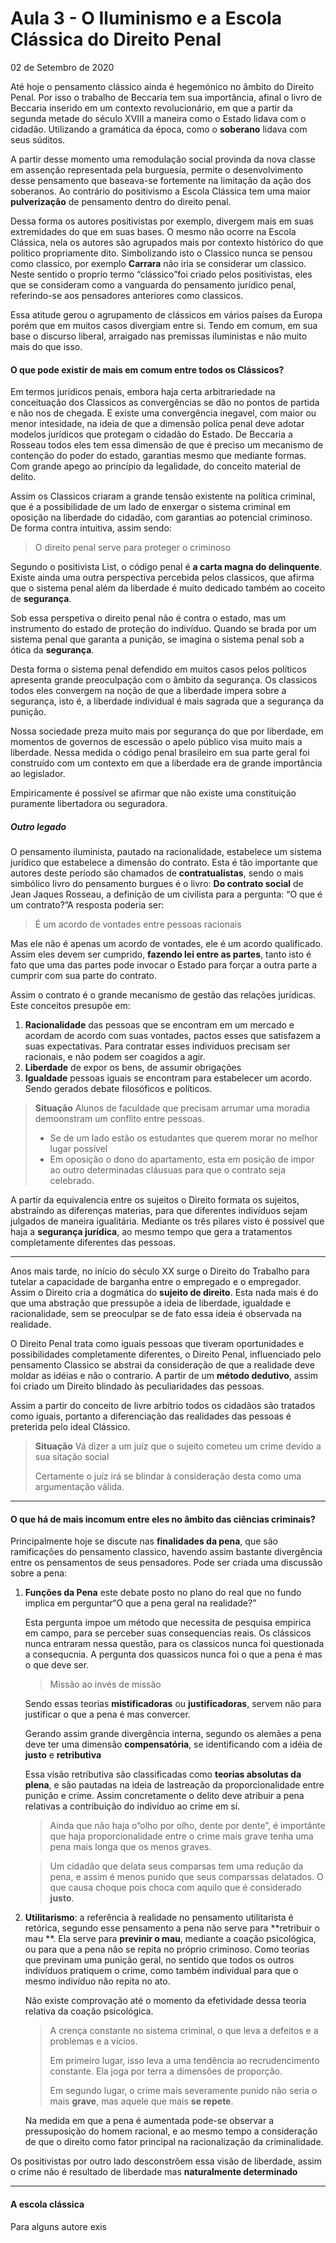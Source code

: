 # Aula 3 - O Iluminismo e a Escola Clássica do Direito Penal

02 de Setembro de 2020

Até hoje o pensamento clássico ainda é hegemónico no âmbito do Direito Penal. Por isso o trabalho de Beccaria tem sua importância, afinal o livro de Beccaria inserido em um contexto revolucionário, em que a partir da segunda metade do século XVIII a maneira como o Estado lidava com o cidadão. Utilizando a gramática da época, como o **soberano** lidava com seus súditos.

A partir desse momento uma remodulação social provinda da nova classe em assenção representada pela burguesia, permite o desenvolvimento desse pensamento que baseava-se fortemente na limitação da ação dos soberanos. Ao contrário do positivismo a Escola Clássica tem uma maior **pulverização** de pensamento dentro do direito penal. 

Dessa forma os autores positivistas por exemplo, divergem mais em suas extremidades do que em suas bases. O mesmo não ocorre na Escola Clássica, nela os autores são agrupados mais por contexto histórico do que politico propriamente dito. Simbolizando isto o Classico nunca se pensou como classico, por exemplo **Carrara** não iria se considerar um classico. Neste sentido o proprío termo “clássico”foi criado pelos positivistas, eles que se consideram como a vanguarda do pensamento jurídico penal, referindo-se aos pensadores anteriores como classicos. 

Essa atitude gerou o agrupamento de clássicos em vários países da Europa porém que em muitos casos divergiam entre si. Tendo em comum, em sua base o discurso liberal, arraigado nas premissas iluministas e não muito mais do que isso.

#### O que pode existir de mais em comum entre todos os Clássicos?

Em termos jurídicos penais, embora haja certa arbitrariedade na conceituação dos Classicos as convergências se dão no pontos de partida e não nos de chegada. E existe uma convergência inegavel, com maior ou menor intesidade, na ideia de que a dimensão políca penal deve adotar modelos jurídicos que protegam o cidadão do Estado. De Beccaria a Rosseau todos eles tem essa dimensão de que é preciso um mecanismo de contenção do poder do estado, garantias mesmo que mediante formas. Com grande apego ao princípio da legalidade, do conceito material de delito.

Assim os Classicos criaram a grande tensão existente na política criminal, que é a possibilidade de um lado de enxergar o sistema criminal em oposição na liberdade do cidadão, com garantias ao potencial criminoso. De forma contra intuitiva, assim sendo:

> O direito penal serve para proteger o criminoso

Segundo o positivista List, o código penal é **a carta magna do delinquente**. Existe ainda uma outra perspectiva percebida pelos classicos, que afirma que o sistema penal além da liberdade é muito dedicado também ao coceito de **segurança**.

Sob essa perspetiva o direito penal não é contra o estado, mas um instrumento do estado de proteção do indivíduo. Quando se brada por um sistema penal que garanta a punição, se imagina o sistema penal sob a ótica da **segurança**.

Desta forma o sistema penal defendido em muitos casos pelos políticos apresenta grande preoculpação com o âmbito da segurança. Os classicos todos eles convergem na noção de que a liberdade impera sobre a segurança, isto é, a liberdade individual é mais sagrada que a segurança da punição.

Nossa sociedade preza muito mais por segurança do que por liberdade, em momentos de governos de escessão o apelo público visa muito mais a liberdade. Nessa medida o código penal brasileiro em sua parte geral foi construído com um contexto em que a liberdade era de grande importância ao legislador.

Empiricamente é possível se afirmar que não existe uma constituição puramente libertadora ou seguradora.

##### Outro legado

O pensamento iluminista, pautado na racionalidade, estabelece um sistema jurídico que estabelece a dimensão do contrato. Esta é tão importante que autores deste período são chamados de **contratualistas**, sendo o mais simbólico livro do pensamento burgues é o livro: **Do contrato social** de Jean Jaques Rosseau, a definição de um civilista para a pergunta: “O que é um contrato?”A resposta poderia ser:

> É um acordo de vontades entre pessoas racionais

Mas ele não é apenas um acordo de vontades, ele é um acordo qualificado. Assim eles devem ser cumprido, **fazendo lei entre as partes**, tanto isto é fato que uma das partes pode invocar o Estado para forçar a outra parte a cumprir com sua parte do contrato. 

Assim o contrato é o grande mecanismo de gestão das relações jurídicas. Este conceitos presupõe em:

1. **Racionalidade** das pessoas que se encontram em um mercado e acordam de acordo com suas vontades, pactos esses que satisfazem a suas expectativas. Para contratar esses individuos precisam ser racionais, e não podem ser coagidos a agir.
2. **Liberdade** de expor os bens, de assumir obrigações
3. **Igualdade** pessoas iguais se encontram para estabelecer um acordo. Sendo gerados debate filosóficos e políticos. 

> **Situação** Alunos de faculdade que precisam arrumar uma moradia demoonstram um conflito entre pessoas.
>
> * Se de um lado estão os estudantes que querem morar no melhor lugar possível
> * Em oposição o dono do apartamento, esta em posição de impor ao outro determinadas cláusuas para que o contrato seja celebrado.

A partir da equivalencia entre os sujeitos o Direito formata os sujeitos, abstraíndo as diferenças materias, para que diferentes indivíduos sejam julgados de maneira igualitária. Mediante os três pilares visto é possível que haja a **segurança jurídica**, ao mesmo tempo que gera a tratamentos completamente diferentes das pessoas.

---

Anos mais tarde, no início do século XX surge o Direito do Trabalho para tutelar a capacidade de barganha entre o empregado e o empregador. Assim o Direito cria a dogmática do **sujeito de direito**. Esta nada mais é do que uma abstração que pressupõe a ideia de liberdade, igualdade e racionalidade, sem se preoculpar se de fato essa ideia é observada na realidade.

O Direito Penal trata como iguais pessoas que tiveram oportunidades e possibilidades completamente diferentes, o Direito Penal, influenciado pelo pensamento Classico se abstrai da consideração de que a realidade deve moldar as idéias e não o contrario. A partir de um **método dedutivo**, assim foi criado um Direito blindado às peculiaridades das pessoas.

Assim a partir do conceito de livre arbítrio todos os cidadãos são tratados como iguais, portanto a diferenciação das realidades das pessoas é preterida pelo ideal Clássico.

> **Situação** Vá dizer a um juíz que o sujeito cometeu um crime devido a sua sitação social
>
> Certamente o juíz irá se blindar à consideração desta como uma argumentação válida.

---

#### O que há de mais incomum entre eles no âmbito das ciências criminais?

Principalmente hoje se discute nas **finalidades da pena**, que são ramificações do pensamento classico, havendo assim bastante divergência entre os pensamentos de seus pensadores. Pode ser criada uma discussão sobre a pena:

1. **Funções da Pena** este debate posto no plano do real que no fundo implica em perguntar“O que a pena geral na realidade?”

   Esta pergunta impoe um método que necessita de pesquisa empirica em campo, para se perceber suas consequencias reais. Os clássicos nunca entraram nessa questão, para os classicos nunca foi questionada a consequcnia. A pergunta dos quassicos nunca foi o que a pena é mas o que deve ser.

   > Missão ao invés de missão

   Sendo essas teorias **mistificadoras** ou **justificadoras**, servem não para justificar o que a pena é mas convercer.

   Gerando assim grande divergência interna, segundo os alemães a pena deve ter uma dimensão **compensatória**, se identificando com a idéia de **justo** e **retributiva**

   Essa visão retributiva são classificadas como **teorias absolutas da plena**, e são pautadas na ideia de lastreação da proporcionalidade entre punição e crime. Assim concretamente o delito deve atribuir a pena relativas a contribuição do indivíduo ao crime em sí.

   > Ainda que não haja o“olho por olho, dente por dente”, é importânte que haja proporcionalidade entre o crime mais grave tenha uma pena mais longa que os menos graves.

   > Um cidadão que delata seus comparsas tem uma redução da pena, e assim é menos punido que seus comparssas delatados. O que causa choque pois choca com aquilo que é considerado **justo**.

2. **Utilitarismo**: a referência à realidade no pensamento utilitarista é retórica, segundo esse pensamento a pena não serve para **retribuir o mau **. Ela serve para **previnir o mau**, mediante a coação psicológica, ou para que a pena não se repita no próprio criminoso. Como teorias que previnam uma punição geral, no sentido que todos os outros indivíduos pratiquem o crime, como também individual para que o mesmo indivíduo não repita no ato.

   Não existe comprovação até o momento da efetividade dessa teoria relativa da coação psicológica. 

   > A crença constante no sistema criminal, o que leva a defeitos e a problemas e a vícios.
   >
   > Em primeiro lugar, isso leva a uma tendência ao recrudencimento constante. Ela joga por terra a dimensões de proporção.
   >
   > Em segundo lugar, o crime mais severamente punido não seria o mais **grave**, mas aquele que mais **se repete**.

   Na medida em que a pena é aumentada pode-se observar a pressuposição do homem racional, e ao mesmo tempo a consideração de que o direito como fator principal na racionalização da criminalidade.

Os positivistas por outro lado desconstrõem essa visão de liberdade, assim o crime não é resultado de liberdade mas **naturalmente determinado**

---

#### A escola clássica

Para alguns autore exis







 
